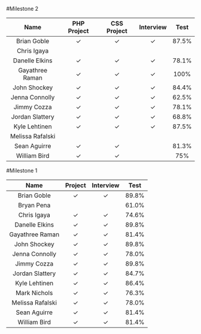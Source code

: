 #Milestone 2


Name            | PHP Project | CSS Project | Interview | Test |
:--------------:|:-----------:|:-----------:|:---------:|:----:|
Brian Goble     |✓            |✓            |✓          |87.5% |
Chris Igaya     |             |             |           |      |
Danelle Elkins  |✓            |✓            |✓          |78.1% |
Gayathree Raman |✓            |✓            |✓          |100%  |
John Shockey    |✓            |✓            |✓          |84.4% |
Jenna Connolly  |✓            |✓            |✓          |62.5% |
Jimmy Cozza     |✓            |✓            |✓          |78.1% |
Jordan Slattery |✓            |✓            |✓          |68.8% |
Kyle Lehtinen   |✓            |✓            |✓          |87.5% |
Melissa Rafalski|             |             |           | |
Sean Aguirre    |✓            |✓            |           |81.3% |
William Bird    |✓            |✓            |           |75% |



#Milestone 1

Name            | Project | Interview | Test |
:--------------:|:-------:|:---------:|:----:|
Brian Goble     |✓        |✓          |89.8% |
Bryan Pena      |         |           |61.0% |
Chris Igaya     |✓        |✓          |74.6% |
Danelle Elkins  |✓        |✓          |89.8% |
Gayathree Raman |✓        |✓          |81.4% |
John Shockey    |✓        |✓          |89.8% |
Jenna Connolly  |✓        |✓          |78.0% |
Jimmy Cozza     |✓        |✓          |89.8% |
Jordan Slattery |✓        |✓          |84.7% |
Kyle Lehtinen   |✓        |✓          |86.4% |
Mark Nichols    |✓        |✓          |76.3% |
Melissa Rafalski|✓        |✓          |78.0% |
Sean Aguirre    |✓        |✓          |81.4% |
William Bird    |✓        |✓          |81.4% |
